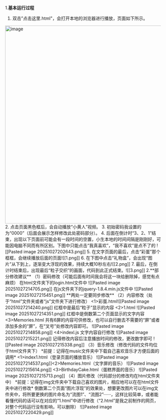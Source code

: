 1.**基本运行过程**
1. 双击”点击这里.html"，会打开本地的浏览器进行播放，页面如下所示。
<img width="1154" height="638" alt="image" src="https://github.com/user-attachments/assets/ed912428-a889-4ec1-acf1-f0108956334f" />
2. 点击页面黑色框后，会自动播放“小黄人”视频。
3. 初始密码我设置的为“0000”（后面会展示怎样修改此处密码部分）。
4. 后面在倒计时“3、2、1”结束，出现以下页面前可能会有一段时间的空置，小生本地的时间间隔是刚刚好，可能因电脑不同而有所区别。下图中只能点击“我真喜欢”，“我不喜欢”是点不了的 ![[Pasted image 20251027202643.png]]
5. 在文字页面的最后，点击“彩蛋”那个框框，会继续播放后面的页面![[1.png]]
6. 在下图中点击“礼物盒”，会出现“图片”从下到上，逐渐变大浮现的效果，持续大概10秒左右![[2.png]]
7. 最后，在倒计时结束后，出现最后“粒子交织”的画面，代码到此正式结束。![[3.png]]
2.**部分修改建议**
（1）密码修改（可能后面有时间我会将这一块给删除掉，感觉有点麻烦）
在html文件夹下的login.html文件中
![[Pasted image 20251027214705.png]]
在js文件夹下的jquery-1.8.4.min.js文件中
![[Pasted image 20251027215451.png]]
**两处一定要同步修改**
（2）内容修改（处于“html”文件夹或者“js”文件夹下进行修改）
<1>彩蛋.html![[Pasted image 20251027214240.png]]
红框中是最后“粒子”显示的内容
<2>1.html
![[Pasted image 20251027214351.png]]
红框中是倒数第二个页面显示的文字内容
<3>Memories.html
共有6屏的内容可供修改，也可以自行删去不需要的“屏”或者添加多余的“屏”，在“叉号”处修改内容即可。
![[Pasted image 20251027214858.png]]
<4>indexl.js
文字内容自行修改
![[Pasted image 20251027215221.png]]
记得修改内容后注意播放时间的修改，更改数字即可
![[Pasted image 20251027215338.png]]
（3）音乐修改（修改代码的文件均位于html文件夹下）
*前提：记得在music文件夹中下载自己喜欢音乐才方便后面的调用*
<1>index1.html（登录页面的播放音乐）
![[Pasted image 20251027214537.png]]<2>Memories.html（文字屏的音乐）
![[Pasted image 20251027215614.png]]
<3>BirthdayCake.html（蛋糕界面的音乐）
![[Pasted image 20251027215713.png]]
（4）图片修改（代码部分的修改均在html文件夹中）
*前提：记得在img文件夹中下载自己喜欢的图片，相应地可以在在html文件夹中进行修改*
倒数第二个页面“图片浮现”的效果处，想要更改图片可以在img文件夹中，将所要更换的图片命名为“流图1”、“流图2”······，这样比较简单，或者能看懂代码的话可以在对应的“1.html”中进行修改（“2.html”是我之前制作的网页，对整个代码运行没有影响，可以删除）
![[Pasted image 20251027220429.png]]
